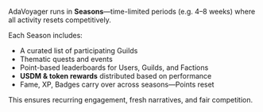 
AdaVoyager runs in **Seasons**—time-limited periods (e.g. 4–8 weeks) where all activity resets competitively.

Each Season includes:
- A curated list of participating Guilds
- Thematic quests and events
- Point-based leaderboards for Users, Guilds, and Factions
- **USDM & token rewards** distributed based on performance
- Fame, XP, Badges carry over across seasons—Points reset

This ensures recurring engagement, fresh narratives, and fair competition.